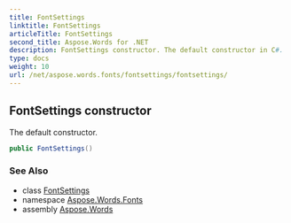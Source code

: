 ```yaml
---
title: FontSettings
linktitle: FontSettings
articleTitle: FontSettings
second_title: Aspose.Words for .NET
description: FontSettings constructor. The default constructor in C#.
type: docs
weight: 10
url: /net/aspose.words.fonts/fontsettings/fontsettings/
---
```

## FontSettings constructor

The default constructor.

```csharp
public FontSettings()
```

### See Also

* class [FontSettings](../)
* namespace [Aspose.Words.Fonts](../../../aspose.words.fonts/)
* assembly [Aspose.Words](../../../)
